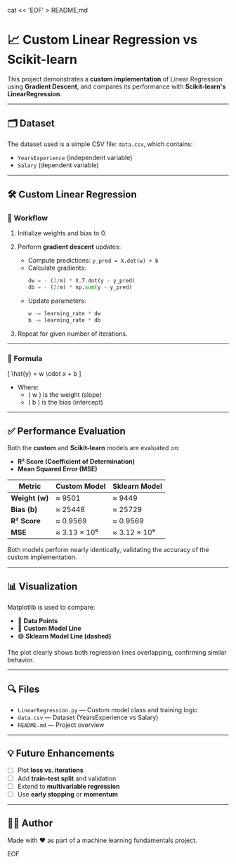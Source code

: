 cat << 'EOF' > README.md
# 📈 Custom Linear Regression vs Scikit-learn

This project demonstrates a **custom implementation** of Linear Regression using **Gradient Descent**, and compares its performance with **Scikit-learn's LinearRegression**.

---

## 🗂️ Dataset

The dataset used is a simple CSV file: `data.csv`, which contains:

- `YearsExperience` (independent variable)
- `Salary` (dependent variable)

---

## 🛠️ Custom Linear Regression

### 🔁 Workflow

1. Initialize weights and bias to 0.
2. Perform **gradient descent** updates:
   - Compute predictions: `y_pred = X.dot(w) + b`
   - Calculate gradients:
     ```python
     dw = - (2/m) * X.T.dot(y - y_pred)
     db = - (2/m) * np.sum(y - y_pred)
     ```
   - Update parameters:
     ```python
     w -= learning_rate * dw
     b -= learning_rate * db
     ```

3. Repeat for given number of iterations.

---

### 📘 Formula

\[
\hat{y} = w \cdot x + b
\]

- Where:
  - \( w \) is the weight (slope)
  - \( b \) is the bias (intercept)

---

## ✅ Performance Evaluation

Both the **custom** and **Scikit-learn** models are evaluated on:

- **R² Score (Coefficient of Determination)**
- **Mean Squared Error (MSE)**

| Metric         | Custom Model           | Sklearn Model           |
|----------------|------------------------|--------------------------|
| **Weight (w)** | ≈ 9501                 | ≈ 9449                   |
| **Bias (b)**   | ≈ 25448                | ≈ 25729                  |
| **R² Score**   | ≈ 0.9569               | ≈ 0.9569                 |
| **MSE**        | ≈ 3.13 × 10⁶           | ≈ 3.12 × 10⁶             |

Both models perform nearly identically, validating the accuracy of the custom implementation.

---

## 📊 Visualization

Matplotlib is used to compare:

- 🔵 **Data Points**
- 🔴 **Custom Model Line**
- 🟢 **Sklearn Model Line (dashed)**

The plot clearly shows both regression lines overlapping, confirming similar behavior.

---

## 🔍 Files

- `LinearRegression.py` — Custom model class and training logic
- `data.csv` — Dataset (YearsExperience vs Salary)
- `README.md` — Project overview

---

## 💡 Future Enhancements

- [ ] Plot **loss vs. iterations**
- [ ] Add **train-test split** and validation
- [ ] Extend to **multivariable regression**
- [ ] Use **early stopping** or **momentum**

---

## 👨‍💻 Author

Made with ❤️ as part of a machine learning fundamentals project.

EOF
